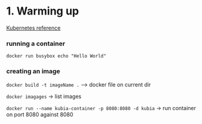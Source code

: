 # 1. Warming up

[Kubernetes reference](https://kubernetes.io/docs/reference/)

### running a container
`docker run busybox echo "Hello World"`

### creating an image
`docker build -t imageName .` --> docker file on current dir

`docker imagages` -> list images

`docker run --name kubia-container -p 8080:8080 -d kubia` -> run container on port 8080 against 8080

